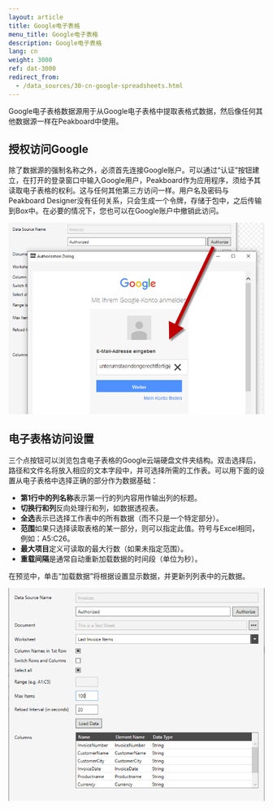 ```yaml
---
layout: article
title: Google电子表格
menu_title: Google电子表格
description: Google电子表格
lang: cn
weight: 3000
ref: dat-3000
redirect_from:
  - /data_sources/30-cn-google-spreadsheets.html
---
```

Google电子表格数据源用于从Google电子表格中提取表格式数据，然后像任何其他数据源一样在Peakboard中使用。

## 授权访问Google

除了数据源的强制名称之外，必须首先连接Google账户。可以通过“认证”按钮建立，在打开的登录窗口中输入Google用户，Peakboard作为应用程序，须给予其读取电子表格的权利。这与任何其他第三方访问一样。用户名及密码与Peakboard Designer没有任何关系，只会生成一个令牌，存储于包中，之后传输到Box中。在必要的情况下，您也可以在Google账户中撤销此访问。

![image_1](/assets/images/Data_Sources/GoogleSpreadsheets/SpeadsheetsSource01.png)

## 电子表格访问设置

三个点按钮可以浏览包含电子表格的Google云端硬盘文件夹结构。双击选择后，路径和文件名将放入相应的文本字段中，并可选择所需的工作表。可以用下面的设置从电子表格中选择正确的部分作为数据基础：

* **第1行中的列名称**表示第一行的列内容用作输出列的标题。
* **切换行和列**反向处理行和列，如数据透视表。
* **全选**表示已选择工作表中的所有数据（而不只是一个特定部分）。
* **范围**如果只选择读取表格的某一部分，则可以指定此值。符号与Excel相同，例如：A5:C26。
* **最大项目**定义可读取的最大行数（如果未指定范围）。
* **重载间隔**是通常自动重新加载数据的时间段（单位为秒）。


在预览中，单击“加载数据”将根据设置显示数据，并更新列列表中的元数据。

![image_1](/assets/images/Data_Sources/GoogleSpreadsheets/SpeadsheetsSource02.png)
